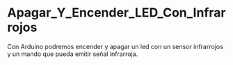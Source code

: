 # Apagar_Y_Encender_LED_Con_Infrarrojos
Con Arduino podremos encender y apagar un led con un sensor infrarrojos y un mando que pueda emitir señal infrarroja.
